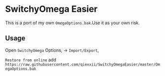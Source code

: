 # SwitchyOmega Easier

This is a port of my own `OmegaOptions.bak`.Use it as your own risk.

## Usage

Open `SwitchyOmega` Options, -> `Import/Export`,

`Restore from online` add `https://raw.githubusercontent.com/qiexxii/SwitchyOmegaEasier/master/OmegaOptions.bak`
